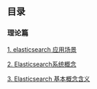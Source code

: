 ##  目录

### 理论篇

[1. elasticsearch 应用场景](https://github.com/yueyuanyang/knowledge/blob/master/elasticsearch/theory/part1.md)

[2. Elasticsearch系统概念](https://github.com/yueyuanyang/knowledge/blob/master/elasticsearch/theory/part3.md)

[3. Elasticsearch 基本概念含义](https://github.com/yueyuanyang/knowledge/blob/master/elasticsearch/theory/part2.md)
